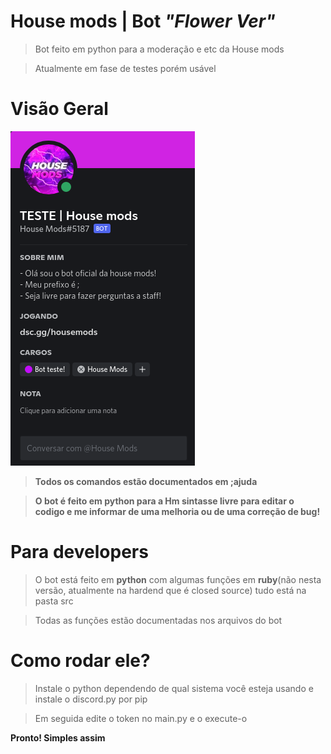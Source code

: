 # **House mods | Bot** *"Flower Ver"*

> Bot feito em python para a moderação e etc da House mods

> Atualmente em fase de testes porém usável 

#  **Visão Geral**

![preview](/preview.png)

> **Todos os comandos estão documentados em ;ajuda**

> **O bot é feito em python para a Hm sintasse livre para editar o codigo e me informar de uma melhoria ou de uma correção de bug!**

# **Para developers**


 > O bot está feito em **python** com algumas funções em **ruby**(não nesta versão, atualmente na hardend que é closed source) tudo está na pasta src 

 > Todas as funções estão documentadas nos arquivos do bot

 # **Como rodar ele?**

> Instale o python dependendo de qual sistema você esteja usando e instale o discord.py por pip

> Em seguida edite o token no main.py e o execute-o

**Pronto! Simples assim**


 
